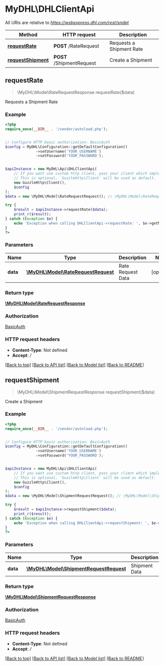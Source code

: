 # MyDHL\DHLClientApi

All URIs are relative to *https://wsbexpress.dhl.com/rest/sndpt*

Method | HTTP request | Description
------------- | ------------- | -------------
[**requestRate**](DHLClientApi.md#requestRate) | **POST** /RateRequest | Requests a Shipment Rate
[**requestShipment**](DHLClientApi.md#requestShipment) | **POST** /ShipmentRequest | Create a Shipment



## requestRate

> \MyDHL\Model\RateRequestResponse requestRate($data)

Requests a Shipment Rate

### Example

```php
<?php
require_once(__DIR__ . '/vendor/autoload.php');


// Configure HTTP basic authorization: BasicAuth
$config = MyDHL\Configuration::getDefaultConfiguration()
              ->setUsername('YOUR_USERNAME')
              ->setPassword('YOUR_PASSWORD');


$apiInstance = new MyDHL\Api\DHLClientApi(
    // If you want use custom http client, pass your client which implements `GuzzleHttp\ClientInterface`.
    // This is optional, `GuzzleHttp\Client` will be used as default.
    new GuzzleHttp\Client(),
    $config
);
$data = new \MyDHL\Model\RateRequestRequest(); // \MyDHL\Model\RateRequestRequest | Rate Request Data

try {
    $result = $apiInstance->requestRate($data);
    print_r($result);
} catch (Exception $e) {
    echo 'Exception when calling DHLClientApi->requestRate: ', $e->getMessage(), PHP_EOL;
}
?>
```

### Parameters


Name | Type | Description  | Notes
------------- | ------------- | ------------- | -------------
 **data** | [**\MyDHL\Model\RateRequestRequest**](../Model/RateRequestRequest.md)| Rate Request Data | [optional]

### Return type

[**\MyDHL\Model\RateRequestResponse**](../Model/RateRequestResponse.md)

### Authorization

[BasicAuth](../../README.md#BasicAuth)

### HTTP request headers

- **Content-Type**: Not defined
- **Accept**: */*

[[Back to top]](#) [[Back to API list]](../../README.md#documentation-for-api-endpoints)
[[Back to Model list]](../../README.md#documentation-for-models)
[[Back to README]](../../README.md)


## requestShipment

> \MyDHL\Model\ShipmentRequestResponse requestShipment($data)

Create a Shipment

### Example

```php
<?php
require_once(__DIR__ . '/vendor/autoload.php');


// Configure HTTP basic authorization: BasicAuth
$config = MyDHL\Configuration::getDefaultConfiguration()
              ->setUsername('YOUR_USERNAME')
              ->setPassword('YOUR_PASSWORD');


$apiInstance = new MyDHL\Api\DHLClientApi(
    // If you want use custom http client, pass your client which implements `GuzzleHttp\ClientInterface`.
    // This is optional, `GuzzleHttp\Client` will be used as default.
    new GuzzleHttp\Client(),
    $config
);
$data = new \MyDHL\Model\ShipmentRequestRequest(); // \MyDHL\Model\ShipmentRequestRequest | Shipment Data

try {
    $result = $apiInstance->requestShipment($data);
    print_r($result);
} catch (Exception $e) {
    echo 'Exception when calling DHLClientApi->requestShipment: ', $e->getMessage(), PHP_EOL;
}
?>
```

### Parameters


Name | Type | Description  | Notes
------------- | ------------- | ------------- | -------------
 **data** | [**\MyDHL\Model\ShipmentRequestRequest**](../Model/ShipmentRequestRequest.md)| Shipment Data | [optional]

### Return type

[**\MyDHL\Model\ShipmentRequestResponse**](../Model/ShipmentRequestResponse.md)

### Authorization

[BasicAuth](../../README.md#BasicAuth)

### HTTP request headers

- **Content-Type**: Not defined
- **Accept**: */*

[[Back to top]](#) [[Back to API list]](../../README.md#documentation-for-api-endpoints)
[[Back to Model list]](../../README.md#documentation-for-models)
[[Back to README]](../../README.md)

